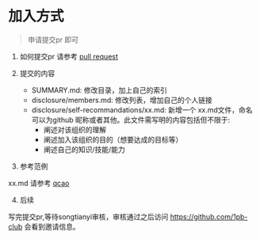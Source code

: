 
# 加入方式   
> 申请提交pr 即可

1. 如何提交pr
  请参考 [pull request](https://www.cnblogs.com/zhangjianbin/p/7774073.html)
2. 提交的内容
   * SUMMARY.md: 修改目录，加上自己的索引
   * disclosure/members.md: 修改列表，增加自己的个人链接
   * disclosure/self-recommandations/xx.md: 新增一个 xx.md文件，命名可以为github 昵称或者其他。此文件需写明的内容包括但不限于:
     * 阐述对该组织的理解
     * 阐述加入该组织的目的（想要达成的目标等）
     * 阐述自己的知识/技能/能力


3. 参考范例

  xx.md 请参考 [qcao](https://github.com/1pb-club/wiki/blob/master/disclosure/self-recommandations/qcrao.md)

4. 后续

  写完提交pr,等待songtianyi审核，审核通过之后访问 https://github.com/1pb-club 会看到邀请信息。
